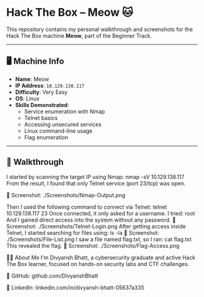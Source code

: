 # Hack The Box – Meow 🐱

This repository contains my personal walkthrough and screenshots for the Hack The Box machine **Meow**, part of the Beginner Track.

---

## 🖥️ Machine Info

- **Name**: Meow  
- **IP Address**: `10.129.138.117`  
- **Difficulty**: Very Easy  
- **OS**: Linux  
- **Skills Demonstrated**:
  - Service enumeration with Nmap
  - Telnet basics
  - Accessing unsecured services
  - Linux command-line usage
  - Flag enumeration

---

## 🚀 Walkthrough

I started by scanning the target IP using Nmap:
nmap -sV 10.129.138.117
From the result, I found that only Telnet service (port 23/tcp) was open.

📸 Screenshot: ./Screenshots/Nmap-Output.png

Then I used the following command to connect via Telnet:
telnet 10.129.138.117 23
Once connected, it only asked for a username. I tried:
root
And I gained direct access into the system without any password.
📸 Screenshot: ./Screenshots/Telnet-Login.png
After getting access inside Telnet, I started searching for files using:
ls -la
📸 Screenshot: ./Screenshots/File-List.png
I saw a file named flag.txt, so I ran:
cat flag.txt
This revealed the flag.
📸 Screenshot: ./Screenshots/Flag-Access.png



🙋‍♂️ About Me
I'm Divyansh Bhatt, a cybersecurity graduate and active Hack The Box learner, focused on hands-on security labs and CTF challenges.

🔗 GitHub: github.com/DivyanshBhatt

🔗 LinkedIn: linkedin.com/in/divyansh-bhatt-05637a335
